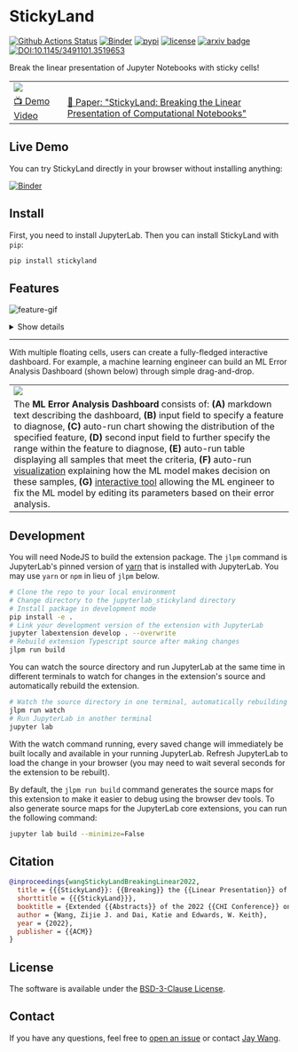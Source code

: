 # StickyLand

[![Github Actions Status](https://github.com/xiaohk/stickyland/workflows/Build/badge.svg)](https://github.com/xiaohk/stickyland/actions/workflows/build.yml)
[![Binder](https://mybinder.org/badge_logo.svg)](https://mybinder.org/v2/gh/xiaohk/stickyland/master?urlpath=lab/tree/examples/example-adult.ipynb)
[![pypi](https://img.shields.io/pypi/v/jupyterlab-stickyland?color=blue)](https://pypi.python.org/pypi/jupyterlab-stickyland)
[![license](https://img.shields.io/pypi/l/jupyterlab-stickyland?color=orange)](https://github.com/xiaohk/stickyland/blob/master/LICENSE)
[![arxiv badge](https://img.shields.io/badge/arXiv-2202.11086-red)](https://arxiv.org/abs/2202.11086)
[![DOI:10.1145/3491101.3519653](https://img.shields.io/badge/DOI-10.1145/3491101.3519653-blue)](https://doi.org/10.1145/3491101.3519653)

Break the linear presentation of Jupyter Notebooks with sticky cells!

<table>
  <tr>
    <td colspan="2"><img src='https://i.imgur.com/FtmHafo.png'></td>
  </tr>
  <tr></tr>
  <tr>
    <td><a href="https://youtu.be/OKaPmEBzEX0">📺 Demo Video</a></td>
    <td><a href="https://arxiv.org/abs/2202.11086">📖 Paper: "StickyLand: Breaking the Linear Presentation of Computational Notebooks"</a></td>
  </tr>
</table>

## Live Demo

You can try StickyLand directly in your browser without installing anything:

[![Binder](https://mybinder.org/badge_logo.svg)](https://mybinder.org/v2/gh/xiaohk/stickyland/master?urlpath=lab/tree/examples/example-adult.ipynb)

## Install

First, you need to install JupyterLab. Then you can install StickyLand with `pip`:

```bash
pip install stickyland
```

## Features

![feature-gif](https://user-images.githubusercontent.com/15007159/155863418-c4e616fa-a003-4d6c-ba12-74cdb22d9bf4.gif)

<details>
  <summary>Show details</summary>
  <table>
    <tr></tr>
    <tr></tr>
    <tr><td style="text-align:center"><b>Drag and drop to create sticky cells</b></td><td><b>Create sticky code and markdown from scratch</b></td></tr>
    <tr></tr>
    <tr><th><video src='https://user-images.githubusercontent.com/15007159/155241848-298e593e-de7b-4d6e-be48-fd738c2586e6.mp4' width=180></video></th><th><video src='https://user-images.githubusercontent.com/15007159/155241844-4a5a910d-3cdf-48d2-9c6d-acb9e23fe6a4.mp4' width=180></video></th></tr>
    <tr></tr>
    <tr><td><b>Automatically execute sticky cells</b></td><td><b>Use floating cells to create interactive dashboards</b></td></tr>
    <tr></tr>
    <tr><td style="width:20px"><video src='https://user-images.githubusercontent.com/15007159/155242259-925ca910-f1d4-4b8d-b085-5120f1a21da6.mp4' width=180></video></td><td><video src='https://user-images.githubusercontent.com/15007159/155243403-30625bd4-611c-4096-934d-7219fd6be8cb.mp4' width=180></video></td></tr>
  </table>

</details>

---

With multiple floating cells, users can create a fully-fledged interactive dashboard. For example, a machine learning engineer can build an ML Error Analysis Dashboard (shown below) through simple drag-and-drop.

<table>
  <tr><td><img src="https://i.imgur.com/KN51RQV.png"></td></tr>
  <tr></tr>
  <tr><td>The <b>ML Error Analysis Dashboard</b> consists of: <b>(A)</b> markdown text describing the dashboard, <b>(B)</b>
input field to specify a feature to diagnose, <b>(C)</b> auto-run chart showing the distribution of the specified feature, <b>(D)</b> second
input field to further specify the range within the feature to diagnose, <b>(E)</b> auto-run table displaying all samples that meet the
criteria, <b>(F)</b> auto-run <a href="https://github.com/interpretml/interpret/">visualization</a> explaining how the ML model makes decision on these samples, <b>(G)</b> <a href="https://github.com/interpretml/gam-changer/">interactive tool</a> allowing
the ML engineer to fix the ML model by editing its parameters based on their error analysis.</td></tr>
</table>

## Development

You will need NodeJS to build the extension package.
The `jlpm` command is JupyterLab's pinned version of
[yarn](https://yarnpkg.com/) that is installed with JupyterLab. You may use
`yarn` or `npm` in lieu of `jlpm` below.

```bash
# Clone the repo to your local environment
# Change directory to the jupyterlab_stickyland directory
# Install package in development mode
pip install -e .
# Link your development version of the extension with JupyterLab
jupyter labextension develop . --overwrite
# Rebuild extension Typescript source after making changes
jlpm run build
```

You can watch the source directory and run JupyterLab at the same time in different terminals to watch for changes in the extension's source and automatically rebuild the extension.

```bash
# Watch the source directory in one terminal, automatically rebuilding when needed
jlpm run watch
# Run JupyterLab in another terminal
jupyter lab
```

With the watch command running, every saved change will immediately be built locally and available in your running JupyterLab. Refresh JupyterLab to load the change in your browser (you may need to wait several seconds for the extension to be rebuilt).

By default, the `jlpm run build` command generates the source maps for this extension to make it easier to debug using the browser dev tools. To also generate source maps for the JupyterLab core extensions, you can run the following command:

```bash
jupyter lab build --minimize=False
```

## Citation

```bibTeX
@inproceedings{wangStickyLandBreakingLinear2022,
  title = {{{StickyLand}}: {{Breaking}} the {{Linear Presentation}} of {{Computational Notebooks}}},
  shorttitle = {{{StickyLand}}},
  booktitle = {Extended {{Abstracts}} of the 2022 {{CHI Conference}} on {{Human Factors}} in {{Computing Systems}}},
  author = {Wang, Zijie J. and Dai, Katie and Edwards, W. Keith},
  year = {2022},
  publisher = {{ACM}}
}
```

## License

The software is available under the [BSD-3-Clause License](https://github.com/xiaohk/stickyland/blob/master/LICENSE).

## Contact

If you have any questions, feel free to [open an issue](https://github.com/xiaohk/stickyland/issues/new) or contact [Jay Wang](https://zijie.wang).
